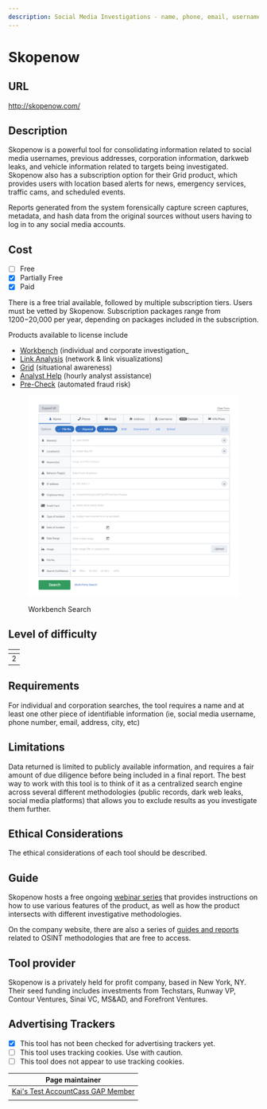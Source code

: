 ```yaml
---
description: Social Media Investigations - name, phone, email, username searches
---
```


# Skopenow

## URL

http://skopenow.com/

## Description

Skopenow is a powerful tool for consolidating information related to social media usernames, previous addresses, corporation information, darkweb leaks, and vehicle information related to targets being investigated. Skopenow also has a subscription option for their Grid product, which provides users with location based alerts for news, emergency services, traffic cams, and scheduled events.

Reports generated from the system forensically capture screen captures, metadata, and hash data from the original sources without users having to log in to any social media accounts.

## Cost

* [ ] Free
* [x] Partially Free
* [x] Paid

There is a free trial available, followed by multiple subscription tiers. Users must be vetted by Skopenow. Subscription packages range from $1200-$20,000 per year, depending on packages included in the subscription.

Products available to license include

* [Workbench](https://www.skopenow.com/workbench) (individual and corporate investigation\_
* [Link Analysis](https://www.skopenow.com/link-analysis) (network & link visualizations)
* [Grid](https://www.skopenow.com/grid) (situational awareness)
* [Analyst Help](https://www.skopenow.com/analyst-help) (hourly analyst assistance)
* [Pre-Check](https://www.skopenow.com/pre-check) (automated fraud risk)



<figure><img src=".gitbook/assets/Screenshot 2024-09-25 122816.png" alt=""><figcaption><p>Workbench Search</p></figcaption></figure>

## Level of difficulty

<table><thead><tr><th data-type="rating" data-max="5"></th></tr></thead><tbody><tr><td>2</td></tr></tbody></table>

## Requirements

For individual and corporation searches, the tool requires a name and at least one other piece of identifiable information (ie, social media username, phone number, email, address, city, etc)

## Limitations

Data returned is limited to publicly available information, and requires a fair amount of due diligence before being included in a final report. The best way to work with this tool is to think of it as a centralized search engine across several different methodologies (public records, dark web leaks, social media platforms) that allows you to exclude results as you investigate them further.

## Ethical Considerations

The ethical considerations of each tool should be described.

## Guide

Skopenow hosts a free ongoing [webinar series](https://www.skopenow.com/skopenow-webinar-series) that provides instructions on how to use various features of the product, as well as how the product intersects with different investigative methodologies.

On the company website, there are also a series of [guides and reports](https://www.skopenow.com/guides-and-reports) related to OSINT methodologies that are free to access.

## Tool provider

Skopenow is a privately held for profit company, based in New York, NY. Their seed funding includes investments from Techstars, Runway VP, Contour Ventures, Sinai VC, MS\&AD, and Forefront Ventures.

## Advertising Trackers

* [x] This tool has not been checked for advertising trackers yet.
* [ ] This tool uses tracking cookies. Use with caution.
* [ ] This tool does not appear to use tracking cookies.

<table><thead><tr><th data-type="users" data-multiple>Page maintainer</th></tr></thead><tbody><tr><td><a href="https://app.gitbook.com/u/sJIljbKbFva9PHVVmkcbA9IcbRj1">Kai's Test Account</a><a href="https://app.gitbook.com/u/1EJYZ3VapOeyTucb66LoniieppP2">Cass GAP Member</a></td></tr><tr><td></td></tr></tbody></table>
